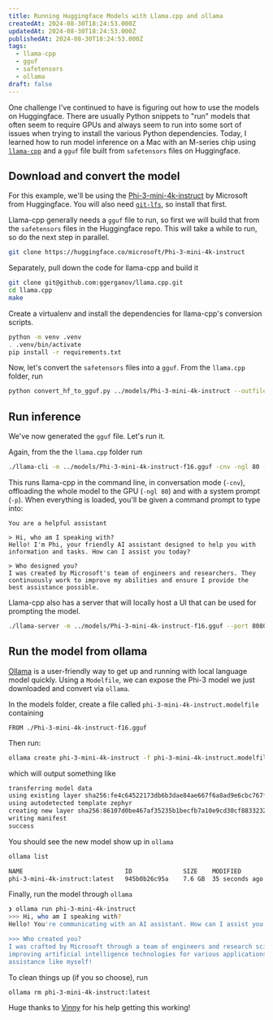 ```yaml
---
title: Running Huggingface Models with Llama.cpp and ollama
createdAt: 2024-08-30T18:24:53.000Z
updatedAt: 2024-08-30T18:24:53.000Z
publishedAt: 2024-08-30T18:24:53.000Z
tags:
  - llama-cpp
  - gguf
  - safetensors
  - ollama
draft: false
---
```


One challenge I've continued to have is figuring out how to use the models on Huggingface.
There are usually Python snippets to "run" models that often seem to require GPUs and always seem to run into some sort of issues when trying to install the various Python dependencies.
Today, I learned how to run model inference on a Mac with an M-series chip using [`llama-cpp`](https://github.com/ggerganov/llama.cpp) and a `gguf` file built from `safetensors` files on Huggingface.

## Download and convert the model

For this example, we'll be using the [Phi-3-mini-4k-instruct](https://huggingface.co/microsoft/Phi-3-mini-4k-instruct) by Microsoft from Huggingface.
You will also need [`git-lfs`](https://git-lfs.com/), so install that first.

Llama-cpp generally needs a `gguf` file to run, so first we will build that from the `safetensors` files in the Huggingface repo.
This will take a while to run, so do the next step in parallel.

```sh
git clone https://huggingface.co/microsoft/Phi-3-mini-4k-instruct
```

Separately, pull down the code for llama-cpp and build it

```sh
git clone git@github.com:ggerganov/llama.cpp.git
cd llama.cpp
make
```

Create a virtualenv and install the dependencies for llama-cpp's conversion scripts.

```sh
python -m venv .venv
. .venv/bin/activate
pip install -r requirements.txt
```

Now, let's convert the `safetensors` files into a `gguf`.
From the `llama.cpp` folder, run

```sh
python convert_hf_to_gguf.py ../models/Phi-3-mini-4k-instruct --outfile ../models/Phi-3-mini-4k-instruct-f16.gguf --outtype f16
```

## Run inference

We've now generated the `gguf` file.
Let's run it.

Again, from the the `llama.cpp` folder run

```sh
./llama-cli -m ../models/Phi-3-mini-4k-instruct-f16.gguf -cnv -ngl 80 -p "You are a helpful assistant"
```

This runs llama-cpp in the command line, in conversation mode (`-cnv`), offloading the whole model to the GPU (`-ngl 80`) and with a system prompt (`-p`).
When everything is loaded, you'll be given a command prompt to type into:

```text
You are a helpful assistant

> Hi, who am I speaking with?
Hello! I'm Phi, your friendly AI assistant designed to help you with information and tasks. How can I assist you today?

> Who designed you?
I was created by Microsoft's team of engineers and researchers. They continuously work to improve my abilities and ensure I provide the best assistance possible.
```

Llama-cpp also has a server that will locally host a UI that can be used for prompting the model.

```sh
./llama-server -m ../models/Phi-3-mini-4k-instruct-f16.gguf --port 8080
```

## Run the model from ollama

[Ollama](https://ollama.com/) is a user-friendly way to get up and running with local language model quickly.
Using a `Modelfile`, we can expose the Phi-3 model we just downloaded and convert via `ollama`.

In the models folder, create a file called `phi-3-mini-4k-instruct.modelfile` containing

```text
FROM ./Phi-3-mini-4k-instruct-f16.gguf
```

Then run:

```sh
ollama create phi-3-mini-4k-instruct -f phi-3-mini-4k-instruct.modelfile
```

which will output something like

```sh
transferring model data
using existing layer sha256:fe4c64522173db6b3dae84ae667f6a8ad9e6cbc767f37ef165addbed991b129d
using autodetected template zephyr
creating new layer sha256:86107d0be467af35235b1becfb7a10e9cd30cf88332325c66670d70c90ee82b1
writing manifest
success
```

You should see the new model show up in `ollama`

```sh
ollama list
```

```sh
NAME                            ID              SIZE    MODIFIED
phi-3-mini-4k-instruct:latest   945b0b26c95a    7.6 GB  35 seconds ago
```

Finally, run the model through `ollama`

```sh
❯ ollama run phi-3-mini-4k-instruct
>>> Hi, who am I speaking with?
Hello! You're communicating with an AI assistant. How can I assist you today?

>>> Who created you?
I was crafted by Microsoft through a team of engineers and research scientists dedicated to
improving artificial intelligence technologies for various applications, including conversational
assistance like myself!
```

To clean things up (if you so choose), run

```sh
ollama rm phi-3-mini-4k-instruct:latest
```

Huge thanks to [Vinny](https://ynniv.com) for his help getting this working!
